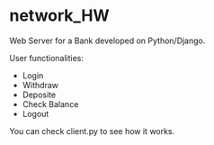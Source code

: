 # network_HW

Web Server for a Bank developed on Python/Django.

User functionalities:

* Login
* Withdraw
* Deposite
* Check Balance
* Logout

You can check client.py to see how it works.

